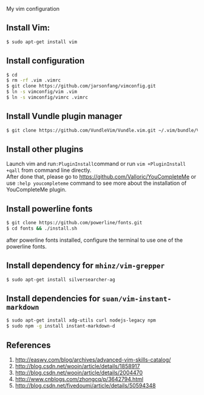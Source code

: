 My vim configuration

## Install Vim:

```bash
$ sudo apt-get install vim
```

## Install configuration

```bash
$ cd
$ rm -rf .vim .vimrc
$ git clone https://github.com/jarsonfang/vimconfig.git
$ ln -s vimconfig/vim .vim
$ ln -s vimconfig/vimrc .vimrc
```

## Install Vundle plugin manager

```bash
$ git clone https://github.com/VundleVim/Vundle.vim.git ~/.vim/bundle/Vundle.vim
```

## Install other plugins

Launch vim and run`:PluginInstall`command or run `vim +PluginInstall +qall` from command line directly.  
After done that, please go to <https://github.com/Valloric/YouCompleteMe> or use `:help youcompleteme` command to see more about the installation of YouCompleteMe plugin.

## Install powerline fonts

```bash
$ git clone https://github.com/powerline/fonts.git
$ cd fonts && ./install.sh
```

after powerline fonts installed, configure the terminal to use one of the powerline fonts.

## Install dependency for `mhinz/vim-grepper`

```bash
$ sudo apt-get install silversearcher-ag
```

## Install dependencies for `suan/vim-instant-markdown`

```bash
$ sudo apt-get install xdg-utils curl nodejs-legacy npm
$ sudo npm -g install instant-markdown-d
```

## References

1. http://easwy.com/blog/archives/advanced-vim-skills-catalog/
2. http://blog.csdn.net/wooin/article/details/1858917
3. http://blog.csdn.net/wooin/article/details/2004470
4. http://www.cnblogs.com/zhongcq/p/3642794.html
5. http://blog.csdn.net/fivedoumi/article/details/50594348
